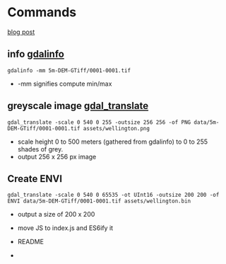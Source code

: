 Commands
===========

[blog post](http://blog.thematicmapping.org/2013/10/terrain-building-with-threejs-part-1.html)

## info [gdalinfo](http://www.gdal.org/gdalinfo.html)

```
gdalinfo -mm 5m-DEM-GTiff/0001-0001.tif 
```
* -mm signifies compute min/max

## greyscale image [gdal_translate](http://www.gdal.org/gdal_translate.html)

```
gdal_translate -scale 0 540 0 255 -outsize 256 256 -of PNG data/5m-DEM-GTiff/0001-0001.tif assets/wellington.png
```
* scale height 0 to 500 meters (gathered from gdalinfo) to 0 to 255 shades of grey.
* output 256 x 256 px image

## Create ENVI
```
gdal_translate -scale 0 540 0 65535 -ot UInt16 -outsize 200 200 -of ENVI data/5m-DEM-GTiff/0001-0001.tif assets/wellington.bin
```
* output a size of 200 x 200



* move JS to index.js and ES6ify it
* README
* 
